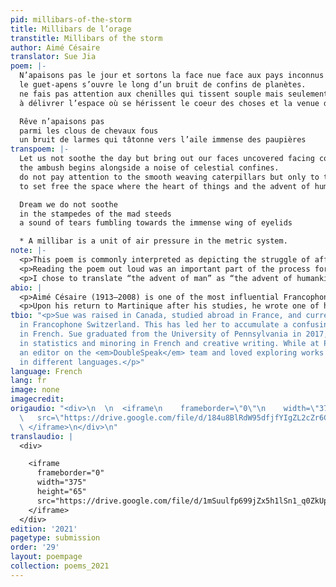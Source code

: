 ```yaml
---
pid: millibars-of-the-storm
title: Millibars de l’orage
transtitle: Millibars of the storm
author: Aimé Césaire
translator: Sue Jia
poem: |-
  N’apaisons pas le jour et sortons la face nue face aux pays inconnus qui coupent aux oiseaux leur sifflet
  le guet-apens s’ouvre le long d’un bruit de confins de planètes.
  ne fais pas attention aux chenilles qui tissent souple mais seulement aux millibars qui se plantent dans le mille d’un orage
  à délivrer l’espace où se hérissent le coeur des choses et la venue de l’homme

  Rêve n’apaisons pas
  parmi les clous de chevaux fous
  un bruit de larmes qui tâtonne vers l’aile immense des paupières
transpoem: |-
  Let us not soothe the day but bring out our faces uncovered facing countries undiscovered that stifle birds’ calls
  the ambush begins alongside a noise of celestial confines.
  do not pay attention to the smooth weaving caterpillars but only to the millibars rooted in the eye of a storm
  to set free the space where the heart of things and the advent of humankind bristle

  Dream we do not soothe
  in the stampedes of the mad steeds
  a sound of tears fumbling towards the immense wing of eyelids

  * A millibar is a unit of air pressure in the metric system.
note: |-
  <p>This poem is commonly interpreted as depicting the struggle of affirming one’s identity when one faces erasure from colonial oppression. As someone who focused on building the Black consciousness, Césaire uses the violent imagery of a storm to depict the cultural violence that erases the sense of self of colonized peoples.</p>
  <p>Reading the poem out loud was an important part of the process for me. The poem does not have a rhyme scheme, but there are two phrases where Césaire uses assonance, namely “la face nue face aux pays inconnus” and “les clous de chevaux fous.” Rather than following a strict translation, I focused more on preserving the sound, rhythm, and general imagery of the original French. Instead of the literal translation “the nails of mad horses,” I translated the line as “the stampedes of the mad steeds.” My translation was “our faces uncovered facing countries undiscovered,” while the literal translation was “bare face facing unknown countries.” I changed the adjective order to preserve the rhythm. I interpreted the unknown countries to mean the colonizers, since the second half of the phrase describes how they cut off birds’ calls (symbolizing, perhaps, the colonized people’s voices). I wanted to preserve how Césaire in the original French flips the traditional roles of the colonizer and the colonized by describing colonizer countries as <i>inconnus</i> (“unknown”), an adjective typically used to describe colonized, foreign countries; thus, “undiscovered” was chosen as the English translation.</p>
  <p>I chose to translate “the advent of man” as “the advent of humankind” to make the writing more gender-neutral in the current context of our time. The Canadian Translation Bureau website states “in our time the male meaning of man outweighs any other,” and thus it seems appropriate to ensure the translation reflects the original meaning of the entire human species. </p>
abio: |
  <p>Aimé Césaire (1913–2008) is one of the most influential Francophone poets of the twentieth century and a founding figure in postcolonial Francophone literature and the cultivation of the Black consciousness. He was born and raised in Martinique (a French territory in the Caribbean) before moving to Paris for high school on a scholarship and then university. As a student in France, Césaire became deeply involved in examining Black identity in the context of French colonial oppression. Césaire founded, with other students, a journal called <em>L’Étudiant noir</em> (<em>The Black Student</em>).</p>
  <p>Upon his return to Martinique after his studies, he wrote one of his most well-known works, “Cahier d’un retour au pays natal” (“Notebook of a Return to the Native Land”). His works focus on the impact of colonization on Black and Martiniquais identity. He was an essayist and playwright in addition to being a poet. His famous essay “Discourse on Colonialism” was written in a poetic prose style. Later in life, he became a prominent left-wing politician in Martinique, occupying the positions of Mayor of Fort-de-France and President of the Regional Council of Martinique.</p>
tbio: "<p>Sue was raised in Canada, studied abroad in France, and currently works
  in Francophone Switzerland. This has led her to accumulate a confusing mix of vocabulary
  in French. Sue graduated from the University of Pennsylvania in 2017, concentrating
  in statistics and minoring in French and creative writing. While at Penn, Sue was
  an editor on the <em>DoubleSpeak</em> team and loved exploring works by authors
  in different languages.</p>"
language: French
lang: fr
image: none
imagecredit:
origaudio: "<div>\n  \n  <iframe\n    frameborder=\"0\"\n    width=\"375\"\n    height=\"65\"\n
  \   src=\"https://drive.google.com/file/d/184u8BlRdW95dfjfYIgZL2cZr6G3F26Fq/preview\">\n
  \ </iframe>\n</div>\n"
translaudio: |
  <div>

    <iframe
      frameborder="0"
      width="375"
      height="65"
      src="https://drive.google.com/file/d/1mSuulfp699jZx5h1lSn1_q0ZkUpKWwT7/preview">
    </iframe>
  </div>
edition: '2021'
pagetype: submission
order: '29'
layout: poempage
collection: poems_2021
---
```

